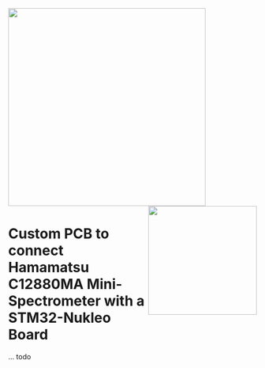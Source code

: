 
<a href="https://www.ufz.de/index.php?en=33573">
    <img src="https://github.com/user-attachments/assets/1473d383-34d8-4ce1-82cc-d16e7eddfa3b" width="400"/>
</a>

<a href="https://www.ufz.de/index.php?en=45348">
    <img src="https://github.com/user-attachments/assets/57f0a57d-9991-4641-bbf8-b070567cca83" align="right" width="220"/>
</a>

# Custom PCB to connect Hamamatsu C12880MA Mini-Spectrometer with a STM32-Nukleo Board

... todo
